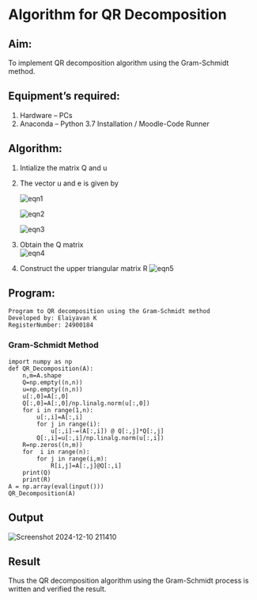 # Algorithm for QR Decomposition
## Aim:
To implement QR decomposition algorithm using the Gram-Schmidt method.
## Equipment’s required:
1.	Hardware – PCs
2.	Anaconda – Python 3.7 Installation / Moodle-Code Runner
## Algorithm:
1.	Intialize the matrix Q and u
2.	The vector u and e is given by

    ![eqn1](./ex4.jpg)

    ![eqn2](./ex6.jpg)

    ![eqn3](./ex3.jpg)

3.	Obtain the Q matrix   
    ![eqn4](./ex1.jpg)
4.	Construct the upper triangular matrix R
    ![eqn5](./ex2.jpg)



## Program:
```
Program to QR decomposition using the Gram-Schmidt method
Developed by: Elaiyavan K
RegisterNumber: 24900184
```
### Gram-Schmidt Method
```
import numpy as np
def QR_Decomposition(A):
    n,m=A.shape
    Q=np.empty((n,n))
    u=np.empty((n,n))
    u[:,0]=A[:,0]
    Q[:,0]=A[:,0]/np.linalg.norm(u[:,0])
    for i in range(1,n):
        u[:,i]=A[:,i]
        for j in range(i):
            u[:,i]-=(A[:,i]) @ Q[:,j]*Q[:,j]
        Q[:,i]=u[:,i]/np.linalg.norm(u[:,i])
    R=np.zeros((n,m))
    for  i in range(n):
        for j in range(i,m):
            R[i,j]=A[:,j]@Q[:,i]
    print(Q)
    print(R)
A = np.array(eval(input()))
QR_Decomposition(A)

```

## Output

![Screenshot 2024-12-10 211410](https://github.com/user-attachments/assets/890df0e8-dd0f-4062-a22c-f5ea72abbd67)

## Result
Thus the QR decomposition algorithm using the Gram-Schmidt process is written and verified the result.
